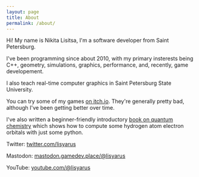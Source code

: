 ```yaml
---
layout: page
title: About
permalink: /about/
---
```


Hi! My name is Nikita Lisitsa, I'm a software developer from Saint Petersburg.

I've been programming since about 2010, with my primary insterests being C++, geometry, simulations, graphics, performance, and, recently, game developement.

I also teach real-time computer graphics in Saint Petersburg State University. 

You can try some of my games [on itch.io](https://lisyarus.itch.io/). They're generally pretty bad, although I've been getting better over time.

I've also written a beginner-friendly introductory [book on quantum chemistry](https://github.com/lisyarus/chembook) which shows how to compute some hydrogen atom electron orbitals with just some python.

Twitter: [twitter.com/lisyarus](https://twitter.com/lisyarus)

Mastodon: [mastodon.gamedev.place/@lisyarus](https://mastodon.gamedev.place/@lisyarus)

YouTube: [youtube.com/@lisyarus](https://youtube.com/@lisyarus)
